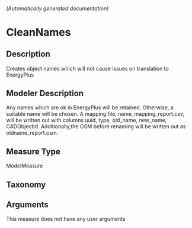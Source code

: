 

###### (Automatically generated documentation)

# CleanNames

## Description
Creates object names which will not cause issues on translation to EnergyPlus

## Modeler Description
Any names which are ok in EnergyPlus will be retained.  Otherwise, a suitable name will be chosen.  A mapping file, name_mapping_report.csv, will be written out with columns uuid, type, old_name, new_name, CADObjectId.  Additionally,the OSM before renaming will be written out as oldname_report.osm.

## Measure Type
ModelMeasure

## Taxonomy


## Arguments




This measure does not have any user arguments


